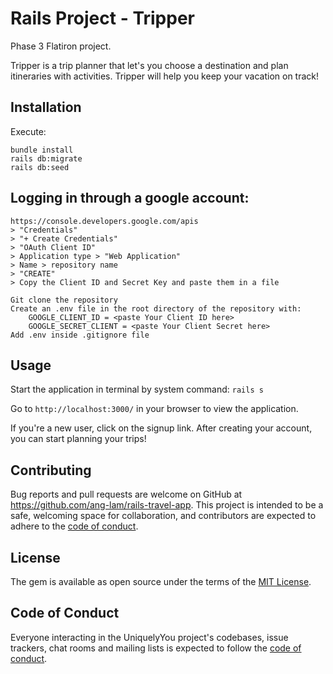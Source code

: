 # Rails Project - Tripper

Phase 3 Flatiron project.


Tripper is a trip planner that let's you choose a destination and plan itineraries with activities. Tripper will help you keep your vacation on track!


## Installation

Execute:

    bundle install
    rails db:migrate
    rails db:seed

## Logging in through a google account:
    https://console.developers.google.com/apis
    > "Credentials"
    > "+ Create Credentials" 
    > "OAuth Client ID"
    > Application type > "Web Application"
    > Name > repository name
    > "CREATE"
    > Copy the Client ID and Secret Key and paste them in a file

    Git clone the repository
    Create an .env file in the root directory of the repository with:
        GOOGLE_CLIENT_ID = <paste Your Client ID here>
        GOOGLE_SECRET_CLIENT = <paste Your Client Secret here>
    Add .env inside .gitignore file


## Usage

Start the application in terminal by system command: `rails s`

Go to `http://localhost:3000/` in your browser to view the application.

If you're a new user, click on the signup link. After creating your account, you can start planning your trips!

## Contributing

Bug reports and pull requests are welcome on GitHub at https://github.com/ang-lam/rails-travel-app. This project is intended to be a safe, welcoming space for collaboration, and contributors are expected to adhere to the [code of conduct](https://github.com/ang-lam/rails-travel-app/blob/master/CODE_OF_CONDUCT.md).

## License

The gem is available as open source under the terms of the [MIT License](https://opensource.org/licenses/MIT).

## Code of Conduct

Everyone interacting in the UniquelyYou project's codebases, issue trackers, chat rooms and mailing lists is expected to follow the [code of conduct](https://github.com/ang-lam/rails-travel-app/blob/master/CODE_OF_CONDUCT.md).
